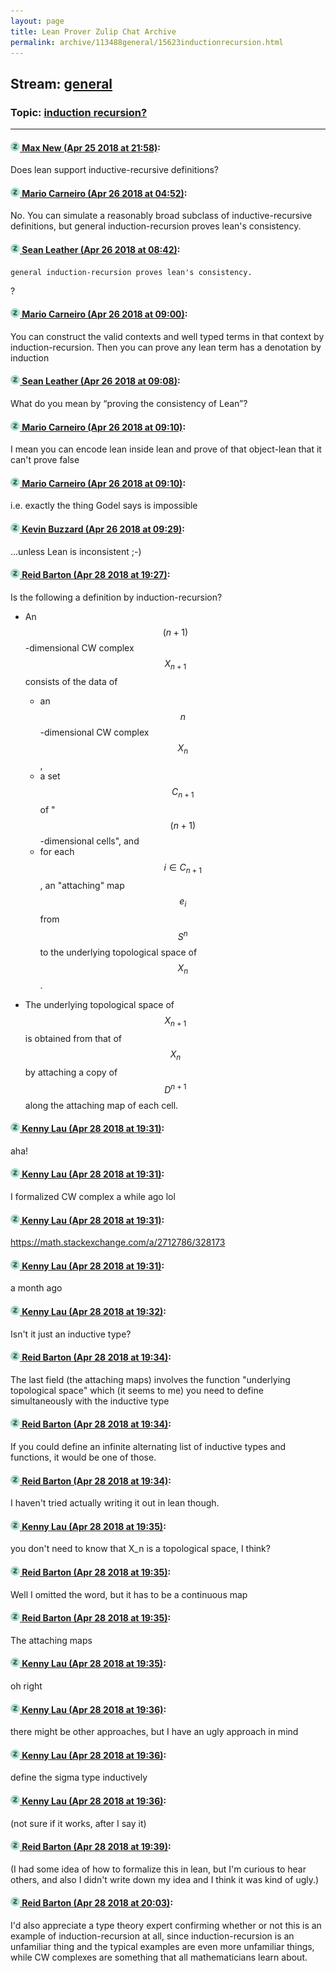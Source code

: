 ```yaml
---
layout: page
title: Lean Prover Zulip Chat Archive 
permalink: archive/113488general/15623inductionrecursion.html
---
```


## Stream: [general](index.html)
### Topic: [induction recursion?](15623inductionrecursion.html)

---

#### [![Click to go to Zulip](../../assets/img/zulip2.png) Max New (Apr 25 2018 at 21:58)](https://leanprover.zulipchat.com/#narrow/stream/113488-general/topic/induction%20recursion%3F/near/125688817):
Does lean support inductive-recursive definitions?

#### [![Click to go to Zulip](../../assets/img/zulip2.png) Mario Carneiro (Apr 26 2018 at 04:52)](https://leanprover.zulipchat.com/#narrow/stream/113488-general/topic/induction%20recursion%3F/near/125704194):
No. You can simulate a reasonably broad subclass of inductive-recursive definitions, but general induction-recursion proves lean's consistency.

#### [![Click to go to Zulip](../../assets/img/zulip2.png) Sean Leather (Apr 26 2018 at 08:42)](https://leanprover.zulipchat.com/#narrow/stream/113488-general/topic/induction%20recursion%3F/near/125710616):
```quote
general induction-recursion proves lean's consistency.
```
?

#### [![Click to go to Zulip](../../assets/img/zulip2.png) Mario Carneiro (Apr 26 2018 at 09:00)](https://leanprover.zulipchat.com/#narrow/stream/113488-general/topic/induction%20recursion%3F/near/125711168):
You can construct the valid contexts and well typed terms in that context by induction-recursion. Then you can prove any lean term has a denotation by induction

#### [![Click to go to Zulip](../../assets/img/zulip2.png) Sean Leather (Apr 26 2018 at 09:08)](https://leanprover.zulipchat.com/#narrow/stream/113488-general/topic/induction%20recursion%3F/near/125711396):
What do you mean by “proving the consistency of Lean”?

#### [![Click to go to Zulip](../../assets/img/zulip2.png) Mario Carneiro (Apr 26 2018 at 09:10)](https://leanprover.zulipchat.com/#narrow/stream/113488-general/topic/induction%20recursion%3F/near/125711455):
I mean you can encode lean inside lean and prove of that object-lean that it can't prove false

#### [![Click to go to Zulip](../../assets/img/zulip2.png) Mario Carneiro (Apr 26 2018 at 09:10)](https://leanprover.zulipchat.com/#narrow/stream/113488-general/topic/induction%20recursion%3F/near/125711456):
i.e. exactly the thing Godel says is impossible

#### [![Click to go to Zulip](../../assets/img/zulip2.png) Kevin Buzzard (Apr 26 2018 at 09:29)](https://leanprover.zulipchat.com/#narrow/stream/113488-general/topic/induction%20recursion%3F/near/125711962):
...unless Lean is inconsistent ;-)

#### [![Click to go to Zulip](../../assets/img/zulip2.png) Reid Barton (Apr 28 2018 at 19:27)](https://leanprover.zulipchat.com/#narrow/stream/113488-general/topic/induction%20recursion%3F/near/125826056):
Is the following a definition by induction-recursion?

* An $$(n+1)$$-dimensional CW complex $$X_{n+1}$$ consists of the data of
  - an $$n$$-dimensional CW complex $$X_n$$,
  - a set $$C_{n+1}$$ of "$$(n+1)$$-dimensional cells", and
  - for each $$i \in C_{n+1}$$, an "attaching" map $$e_i$$ from $$S^n$$ to the underlying topological space of $$X_n$$.

* The underlying topological space of $$X_{n+1}$$ is obtained from that of $$X_n$$ by attaching a copy of $$D^{n+1}$$ along the attaching map of each cell.

#### [![Click to go to Zulip](../../assets/img/zulip2.png) Kenny Lau (Apr 28 2018 at 19:31)](https://leanprover.zulipchat.com/#narrow/stream/113488-general/topic/induction%20recursion%3F/near/125826168):
aha!

#### [![Click to go to Zulip](../../assets/img/zulip2.png) Kenny Lau (Apr 28 2018 at 19:31)](https://leanprover.zulipchat.com/#narrow/stream/113488-general/topic/induction%20recursion%3F/near/125826176):
I formalized CW complex a while ago lol

#### [![Click to go to Zulip](../../assets/img/zulip2.png) Kenny Lau (Apr 28 2018 at 19:31)](https://leanprover.zulipchat.com/#narrow/stream/113488-general/topic/induction%20recursion%3F/near/125826180):
https://math.stackexchange.com/a/2712786/328173

#### [![Click to go to Zulip](../../assets/img/zulip2.png) Kenny Lau (Apr 28 2018 at 19:31)](https://leanprover.zulipchat.com/#narrow/stream/113488-general/topic/induction%20recursion%3F/near/125826181):
a month ago

#### [![Click to go to Zulip](../../assets/img/zulip2.png) Kenny Lau (Apr 28 2018 at 19:32)](https://leanprover.zulipchat.com/#narrow/stream/113488-general/topic/induction%20recursion%3F/near/125826226):
Isn't it just an inductive type?

#### [![Click to go to Zulip](../../assets/img/zulip2.png) Reid Barton (Apr 28 2018 at 19:34)](https://leanprover.zulipchat.com/#narrow/stream/113488-general/topic/induction%20recursion%3F/near/125826281):
The last field (the attaching maps) involves the function "underlying topological space" which (it seems to me) you need to define simultaneously with the inductive type

#### [![Click to go to Zulip](../../assets/img/zulip2.png) Reid Barton (Apr 28 2018 at 19:34)](https://leanprover.zulipchat.com/#narrow/stream/113488-general/topic/induction%20recursion%3F/near/125826283):
If you could define an infinite alternating list of inductive types and functions, it would be one of those.

#### [![Click to go to Zulip](../../assets/img/zulip2.png) Reid Barton (Apr 28 2018 at 19:34)](https://leanprover.zulipchat.com/#narrow/stream/113488-general/topic/induction%20recursion%3F/near/125826284):
I haven't tried actually writing it out in lean though.

#### [![Click to go to Zulip](../../assets/img/zulip2.png) Kenny Lau (Apr 28 2018 at 19:35)](https://leanprover.zulipchat.com/#narrow/stream/113488-general/topic/induction%20recursion%3F/near/125826288):
you don't need to know that X_n is a topological space, I think?

#### [![Click to go to Zulip](../../assets/img/zulip2.png) Reid Barton (Apr 28 2018 at 19:35)](https://leanprover.zulipchat.com/#narrow/stream/113488-general/topic/induction%20recursion%3F/near/125826296):
Well I omitted the word, but it has to be a continuous map

#### [![Click to go to Zulip](../../assets/img/zulip2.png) Reid Barton (Apr 28 2018 at 19:35)](https://leanprover.zulipchat.com/#narrow/stream/113488-general/topic/induction%20recursion%3F/near/125826297):
The attaching maps

#### [![Click to go to Zulip](../../assets/img/zulip2.png) Kenny Lau (Apr 28 2018 at 19:35)](https://leanprover.zulipchat.com/#narrow/stream/113488-general/topic/induction%20recursion%3F/near/125826298):
oh right

#### [![Click to go to Zulip](../../assets/img/zulip2.png) Kenny Lau (Apr 28 2018 at 19:36)](https://leanprover.zulipchat.com/#narrow/stream/113488-general/topic/induction%20recursion%3F/near/125826338):
there might be other approaches, but I have an ugly approach in mind

#### [![Click to go to Zulip](../../assets/img/zulip2.png) Kenny Lau (Apr 28 2018 at 19:36)](https://leanprover.zulipchat.com/#narrow/stream/113488-general/topic/induction%20recursion%3F/near/125826339):
define the sigma type inductively

#### [![Click to go to Zulip](../../assets/img/zulip2.png) Kenny Lau (Apr 28 2018 at 19:36)](https://leanprover.zulipchat.com/#narrow/stream/113488-general/topic/induction%20recursion%3F/near/125826340):
(not sure if it works, after I say it)

#### [![Click to go to Zulip](../../assets/img/zulip2.png) Reid Barton (Apr 28 2018 at 19:39)](https://leanprover.zulipchat.com/#narrow/stream/113488-general/topic/induction%20recursion%3F/near/125826403):
(I had some idea of how to formalize this in lean, but I'm curious to hear others, and also I didn't write down my idea and I think it was kind of ugly.)

#### [![Click to go to Zulip](../../assets/img/zulip2.png) Reid Barton (Apr 28 2018 at 20:03)](https://leanprover.zulipchat.com/#narrow/stream/113488-general/topic/induction%20recursion%3F/near/125827025):
I'd also appreciate a type theory expert confirming whether or not this is an example of induction-recursion at all, since induction-recursion is an unfamiliar thing and the typical examples are even more unfamiliar things, while CW complexes are something that all mathematicians learn about.

